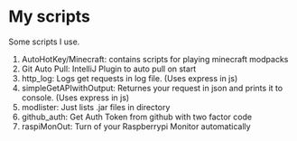 # My scripts
Some scripts I use.

1. AutoHotKey/Minecraft: contains scripts for playing minecraft modpacks
2. Git Auto Pull: IntelliJ Plugin to auto pull on start
3. http_log: Logs get requests in log file. (Uses express in js)
4. simpleGetAPIwithOutput: Returnes your request in json and prints it to console. (Uses express in js)
5. modlister: Just lists .jar files in directory
6. github_auth: Get Auth Token from github with two factor code
7. raspiMonOut: Turn of your Raspberrypi Monitor automatically